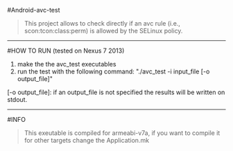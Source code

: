 #Android-avc-test
>This project allows to check directly if an avc rule (i.e., scon:tcon:class:perm) is allowed by the SELinux policy.

---
#HOW TO RUN (tested on Nexus 7 2013)

1.	make the the avc_test executables
2.	run the test with the following command:	"./avc_test -i input_file [-o output_file]"

[-o output_file]:  if an output_file is not specified the results will be written on stdout.

---
#INFO
>This exeutable is compiled for armeabi-v7a, if you want to compile it for other targets change the Application.mk